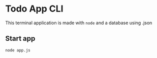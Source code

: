 # Todo App CLI

This terminal application is made with `node` and a database using .json


## Start app

`node app.js`